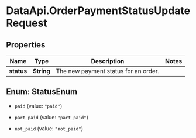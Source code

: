 # DataApi.OrderPaymentStatusUpdateRequest

## Properties

Name | Type | Description | Notes
------------ | ------------- | ------------- | -------------
**status** | **String** | The new payment status for an order. | 



## Enum: StatusEnum


* `paid` (value: `"paid"`)

* `part_paid` (value: `"part_paid"`)

* `not_paid` (value: `"not_paid"`)




